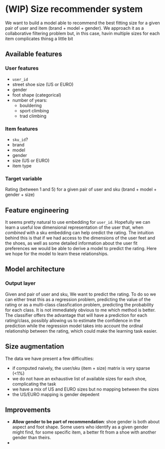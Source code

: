 # (WIP) Size recommender system
We want to build a model able to recommend the best fitting size for a given pair of user and item (brand + model + gender). We approach it as a collaborative filtering problem but, in this case, havin multiple sizes for each item complicates thinsg a little bit


## Available features

### User features

- `user_id`
- street shoe size (US or EURO)
- gender
- foot shape (categorical)
- number of years:
	- bouldering
	- sport climbing
	- trad climbing


### Item features
- `sku_id`?
- brand
- model
- gender
- size (US or EURO)
- item type

### Target variable
Rating (between 1 and 5) for a given pair of user and sku (brand + model + gender + size)

## Feature engineering
It seems pretty natural to use embedding for `user_id`. Hopefully we can learn a useful low dimensional representation of the user that, when *combined* with a sku embedding can help oredict the rating. The intuition behind this is that if we had access to the dimensions of the user feet and the shoes, as well as some detailed information about the user fit preferences we would be able to derive a model to predict the rating. Here we hope for the model to learn these relationships.


## Model architecture
### Output layer

Given and pair of user and sku, We want to predict the rating. To do so we can either treat this as a regression problem, predicting the value of the rating or as a multi-class classfication problem, predicting the probability for each class. It is not immediately obvious to me which method is better. The classifier offers the advantage that will have a prediction for each rating/class, possibly allowing us to estimate the confidence in the prediction while the regression model takes into account the ordinal relationship between the rating, which could make the learning task easier.








## Size augmentation


The data we have present a few difficulties:
- if computed naively, the user/sku (item + size) matrix is very sparse (<1%)
- we do not have an exhaustive list of available sizes for each shoe, complicating the task 
- we have a mix of US and EURO sizes but no mapping between the sizes
- the US/EURO mapping is gender depedent


## Improvements
- **Allow gender to be part of recommendation**: shoe gender is both about aspect and foot shape. Some users who identify as a given gender might find, for some specific item, a better fit from a shoe with another gender than theirs.
-
